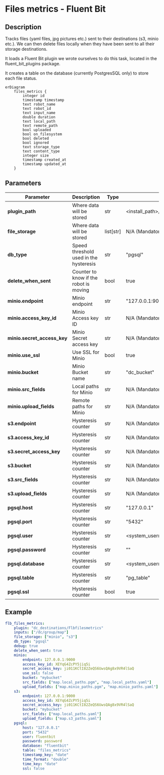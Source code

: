 # Files metrics - Fluent Bit

## Description

Tracks files (yaml files, jpg pictures etc.) sent to their destinations (s3, minio etc.). We can then delete files locally when they have been sent to all their storage destinations.

It loads a Fluent Bit plugin we wrote ourselves to do this task, located in the fluent_bit_plugins package.

It creates a table on the database (currently PostgresSQL only) to store each file status.

```mermaid
erDiagram
    files_metrics {
        integer id
        timestamp timestamp
        text robot_name
        text robot_id
        text input_name
        double duration
        text local_path
        text remote_path
        bool uploaded
        bool on_filesystem
        bool deleted
        bool ignored
        text storage_type
        text content_type
        integer size
        timestamp created_at
        timestamp updated_at
    }
```

## Parameters

| Parameter                   | Description                            | Type      | Default                                 |
| --------------------------- | -------------------------------------- | --------- | --------------------------------------- |
| **plugin_path**             | Where data will be stored              | str       | <install_path>/lib/out_files_metrics.so |
| **file_storage**            | Where data will be stored              | list[str] | N/A (Mandatory)                         |
| **db_type**                 | Speed threshold used in the hysteresis | str       | "pgsql"                                 |
| **delete_when_sent**        | Counter to know if the robot is moving | bool      | true                                    |
| **minio.endpoint**          | Minio endpoint                         | str       | "127.0.0.1:9000"                        |
| **minio.access_key_id**     | Minio Access key ID                    | str       | N/A (Mandatory)                         |
| **minio.secret_access_key** | Minio Secret access key                | str       | N/A (Mandatory)                         |
| **minio.use_ssl**           | Use SSL for Minio                      | bool      | true                                    |
| **minio.bucket**            | Minio Bucket name                      | str       | "dc_bucket"                             |
| **minio.src_fields**        | Local paths for Minio                  | str       | N/A (Mandatory)                         |
| **minio.upload_fields**     | Remote paths for Minio                 | str       | N/A (Mandatory)                         |
| **s3.endpoint**             | Hysteresis counter                     | str       | N/A (Mandatory)                         |
| **s3.access_key_id**        | Hysteresis counter                     | str       | N/A (Mandatory)                         |
| **s3.secret_access_key**    | Hysteresis counter                     | str       | N/A (Mandatory)                         |
| **s3.bucket**               | Hysteresis counter                     | str       | N/A (Mandatory)                         |
| **s3.src_fields**           | Hysteresis counter                     | str       | N/A (Mandatory)                         |
| **s3.upload_fields**        | Hysteresis counter                     | str       | N/A (Mandatory)                         |
| **pgsql.host**              | Hysteresis counter                     | str       | "127.0.0.1"                             |
| **pgsql.port**              | Hysteresis counter                     | str       | "5432"                                  |
| **pgsql.user**              | Hysteresis counter                     | str       | <system_username>                       |
| **pgsql.password**          | Hysteresis counter                     | str       | ""                                      |
| **pgsql.database**          | Hysteresis counter                     | str       | <system_username>                       |
| **pgsql.table**             | Hysteresis counter                     | str       | "pg_table"                              |
| **pgsql.ssl**               | Hysteresis counter                     | bool      | true                                    |


## Example
```yaml
flb_files_metrics:
    plugin: "dc_destinations/Flbfilesmetrics"
    inputs: ["/dc/group/map"]
    file_storage: ["minio", "s3"]
    db_type: "pgsql"
    debug: true
    delete_when_sent: true
    minio:
        endpoint: 127.0.0.1:9000
        access_key_id: XEYqG4ZcPY5jiq5i
        secret_access_key: ji011KCtI82ZeQS6UwsQAg8x9VR4lSaQ
        use_ssl: false
        bucket: "mybucket"
        src_fields: ["map.local_paths.pgm", "map.local_paths.yaml"]
        upload_fields: ["map.minio_paths.pgm", "map.minio_paths.yaml"]
    s3:
        endpoint: 127.0.0.1:9000
        access_key_id: XEYqG4ZcPY5jiq5i
        secret_access_key: ji011KCtI82ZeQS6UwsQAg8x9VR4lSaQ
        bucket: "mybucket"
        src_fields: ["map.local_paths.yaml"]
        upload_fields: ["map.s3_paths.yaml"]
    pgsql:
        host: "127.0.0.1"
        port: "5432"
        user: fluentbit
        password: password
        database: "fluentbit"
        table: "files_metrics"
        timestamp_key: "date"
        time_format: "double"
        time_key: "date"
        ssl: false
```
